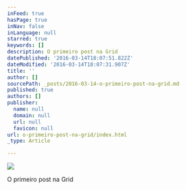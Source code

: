 ```yaml
---
inFeed: true
hasPage: true
inNav: false
inLanguage: null
starred: true
keywords: []
description: O primeiro post na Grid
datePublished: '2016-03-14T18:07:51.822Z'
dateModified: '2016-03-14T18:07:31.907Z'
title: ''
author: []
sourcePath: _posts/2016-03-14-o-primeiro-post-na-grid.md
published: true
authors: []
publisher:
  name: null
  domain: null
  url: null
  favicon: null
url: o-primeiro-post-na-grid/index.html
_type: Article

---
```

![](https://the-grid-user-content.s3-us-west-2.amazonaws.com/f8aed92c-95a8-4be3-9399-e1121e46fd07.jpg)

O primeiro post na Grid
